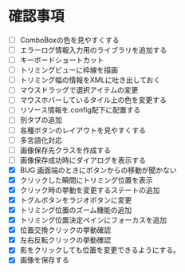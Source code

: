 # 確認事項
- [ ] ComboBoxの色を見やすくする
- [ ] エラーログ情報入力用のライブラリを追加する
- [ ] キーボードショートカット
- [ ] トリミングビューに枠線を描画
- [ ] トリミング幅の情報をXMLに吐き出しておく
- [ ] マウスドラッグで選択アイテムの変更
- [ ] マウスホバーしているタイル上の色を変更する
- [ ] リソース情報を.config配下に配置する
- [ ] 別タブの追加
- [ ] 各種ボタンのレイアウトを見やすくする
- [ ] 多言語化対応
- [ ] 画像保存先クラスを作成する
- [ ] 画像保存成功時にダイアログを表示する
- [x] BUG 画面端のときにボタンからの移動が聞かない
- [x] クリックした瞬間にトリミング位置を表示
- [x] クリック時の挙動を変更するステートの追加
- [x] トグルボタンをラジオボタンに変更
- [x] トリミング位置のズーム機能の追加
- [x] トリミング位置決定ペインにフォーカスを追加
- [x] 位置交換クリックの挙動確認
- [x] 左右反転クリックの挙動確認
- [x] 影をクリックしても位置を変更できるようにする。
- [x] 画像を保存する